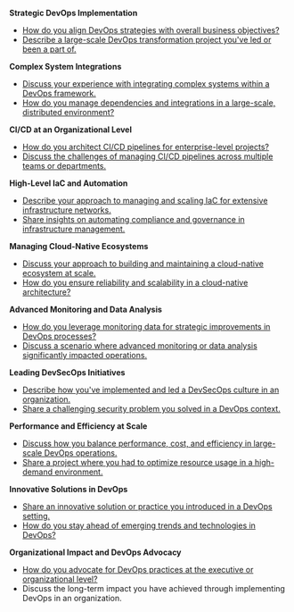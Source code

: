 **Strategic DevOps Implementation**
 - [How do you align DevOps strategies with overall business objectives?](senior/aligning-devops-strategies-with-business-objectives.md)
 - [Describe a large-scale DevOps transformation project you've led or been a part of.](senior/large-scale-devops-transformation-project-experience.md)

**Complex System Integrations**
 - [Discuss your experience with integrating complex systems within a DevOps framework.](senior/integrating-complex-systems-devops-framework.md)
 - [How do you manage dependencies and integrations in a large-scale, distributed environment?](senior/managing-dependencies-integrations-large-scale-distributed-environment.md)

**CI/CD at an Organizational Level**
 - [How do you architect CI/CD pipelines for enterprise-level projects?](senior/architecting-ci-cd-pipelines-enterprise-projects.md)
 - [Discuss the challenges of managing CI/CD pipelines across multiple teams or departments.](senior/managing-ci-cd-pipelines-multiple-teams-challenges.md)

**High-Level IaC and Automation**
 - [Describe your approach to managing and scaling IaC for extensive infrastructure networks.](senior/scaling-iac-management-extensive-infrastructure.md)
 - [Share insights on automating compliance and governance in infrastructure management.](senior/automating-compliance-governance-infrastructure.md)

**Managing Cloud-Native Ecosystems**
 - [Discuss your approach to building and maintaining a cloud-native ecosystem at scale.](senior/building-maintaining-cloud-native-ecosystem-scale.md)
 - [How do you ensure reliability and scalability in a cloud-native architecture?](senior/ensuring-reliability-scalability-cloud-native-architecture.md)

**Advanced Monitoring and Data Analysis**
 - [How do you leverage monitoring data for strategic improvements in DevOps processes?](senior/leveraging-monitoring-data-strategic-devops-improvements.md)
 - [Discuss a scenario where advanced monitoring or data analysis significantly impacted operations.](senior/impact-advanced-monitoring-data-analysis-operations.md)

**Leading DevSecOps Initiatives**
 - [Describe how you've implemented and led a DevSecOps culture in an organization.](senior/implementing-leading-devsecops-culture-organization.md)
 - [Share a challenging security problem you solved in a DevOps context.](senior/solving-challenging-security-problem-devops-context.md)

**Performance and Efficiency at Scale**
 - [Discuss how you balance performance, cost, and efficiency in large-scale DevOps operations.](senior/balancing-performance-cost-efficiency-devops-operations.md)
 - [Share a project where you had to optimize resource usage in a high-demand environment.](senior/optimizing-resource-usage-high-demand-environment.md)

**Innovative Solutions in DevOps**
 - [Share an innovative solution or practice you introduced in a DevOps setting.](senior/innovative-solution-practice-devops-setting.md)
 - [How do you stay ahead of emerging trends and technologies in DevOps?](senior/staying-ahead-trends-technologies-devops.md)

**Organizational Impact and DevOps Advocacy**
 - [How do you advocate for DevOps practices at the executive or organizational level?](senior/advocating-devops-practices-executive-organizational-level.md)
 - Discuss the long-term impact you have achieved through implementing DevOps in an organization.